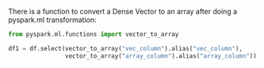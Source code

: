There is a function to convert a Dense Vector to an array after doing a pyspark.ml transformation:
```python
from pyspark.ml.functions import vector_to_array

df1 = df.select(vector_to_array("vec_column").alias("vec_column"),
                vector_to_array("array_column").alias("array_column"))
```

